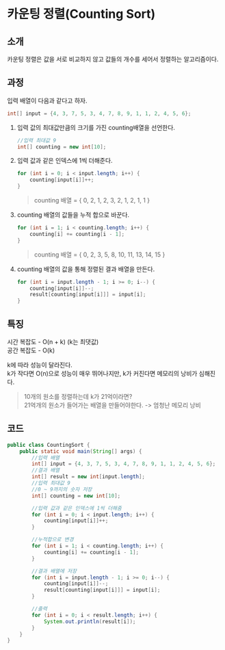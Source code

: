 # 카운팅 정렬(Counting Sort)
## 소개
카운팅 정렬은 값을 서로 비교하지 않고 값들의 개수를 세어서 정렬하는 알고리즘이다.  
## 과정
입력 배열이 다음과 같다고 하자.
```java
int[] input = {4, 3, 7, 5, 3, 4, 7, 8, 9, 1, 1, 2, 4, 5, 6};
```
1. 입력 값의 최대값만큼의 크기를 가진 counting배열을 선언한다.  
    ```java
    //입력 최대값 9
    int[] counting = new int[10];
    ```
2. 입력 값과 같은 인덱스에 1씩 더해준다.  
    ```java
    for (int i = 0; i < input.length; i++) {
        counting[input[i]]++;
    }
    ```
    >counting 배열 = 
    { 0, 2, 1, 2, 3, 2, 1, 2, 1, 1 }
3. counting 배열의 값들을 누적 합으로 바꾼다.
    ```java
    for (int i = 1; i < counting.length; i++) {
        counting[i] += counting[i - 1];
    }
    ```
    >counting 배열 = { 0, 2, 3, 5, 8, 10, 11, 13, 14, 15 }

4. counting 배열의 값을 통해 정렬된 결과 배열을 만든다.  
    ```java
    for (int i = input.length - 1; i >= 0; i--) {
        counting[input[i]]--;
        result[counting[input[i]]] = input[i];
    }
    ```

## 특징
시간 복잡도 - O(n + k) (k는 최댓값)  
공간 복잡도 - O(k)  
  
k에 따라 성능이 달라진다.  
k가 작다면 O(n)으로 성능이 매우 뛰어나지만, k가 커진다면 메모리의 낭비가 심해진다.
  
> 10개의 원소를 정렬하는데 k가 21억이라면?  
21억개의 원소가 들어가는 배열을 만들어야한다. -> 엄청난 메모리 낭비

## 코드
```java
public class CountingSort {
    public static void main(String[] args) {
        //입력 배열
        int[] input = {4, 3, 7, 5, 3, 4, 7, 8, 9, 1, 1, 2, 4, 5, 6};
        //결과 배열
        int[] result = new int[input.length];
        //입력 최대값 9
        //0 ~ 9까지의 숫자 저장
        int[] counting = new int[10];

        //입력 값과 같은 인덱스에 1씩 더해줌
        for (int i = 0; i < input.length; i++) {
            counting[input[i]]++;
        }

        //누적합으로 변경
        for (int i = 1; i < counting.length; i++) {
            counting[i] += counting[i - 1];
        }

        //결과 배열에 저장
        for (int i = input.length - 1; i >= 0; i--) {
            counting[input[i]]--;
            result[counting[input[i]]] = input[i];
        }

        //출력
        for (int i = 0; i < result.length; i++) {
            System.out.println(result[i]);
        }
    }
}
```












